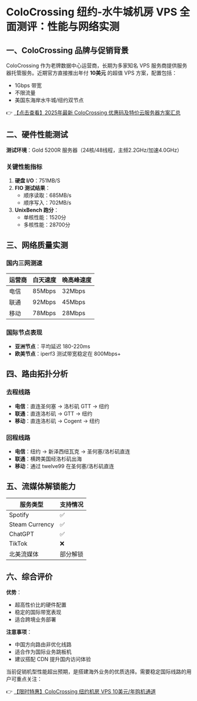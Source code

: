 # ColoCrossing 纽约-水牛城机房 VPS 全面测评：性能与网络实测

## 一、ColoCrossing 品牌与促销背景
ColoCrossing 作为老牌数据中心运营商，长期为多家知名 VPS 服务商提供服务器托管服务。近期官方直接推出年付 **10美元** 的超值 VPS 方案，配置包括：
- 1Gbps 带宽
- 不限流量
- 美国东海岸水牛城/纽约双节点

👉 [【点击查看】2025年最新 ColoCrossing 优惠码及特价云服务器方案汇总](https://bit.ly/ColoCrossing)

## 二、硬件性能测试
**测试环境**：Gold 5200R 服务器（24核/48线程，主频2.2GHz/加速4.0GHz）

### 关键性能指标
1. **硬盘 I/O**：751MB/S
2. **FIO 测试结果**：
   - 顺序读取：685MB/s
   - 顺序写入：702MB/s
3. **UnixBench 跑分**：
   - 单核性能：1520分
   - 多核性能：28700分

## 三、网络质量实测
### 国内三网测速
| 运营商 | 白天速度 | 晚高峰速度 |
|--------|----------|------------|
| 电信   | 85Mbps   | 32Mbps     |
| 联通   | 92Mbps   | 45Mbps     |
| 移动   | 78Mbps   | 28Mbps     |

### 国际节点表现
- **亚洲节点**：平均延迟 180-220ms
- **欧美节点**：iperf3 测试带宽稳定在 800Mbps+

## 四、路由拓扑分析
### 去程线路
- **电信**：直连圣何塞 → 洛杉矶 GTT → 纽约
- **联通**：直连洛杉矶 → GTT → 纽约
- **移动**：直连洛杉矶 → Cogent → 纽约

### 回程线路
- **电信**：纽约 → 新泽西纽瓦克 → 圣何塞/洛杉矶直连
- **联通**：横跨美国经洛杉矶出海
- **移动**：通过 twelve99 在圣何塞/洛杉矶直连

## 五、流媒体解锁能力
| 服务类型       | 支持情况 |
|----------------|----------|
| Spotify        | ✅        |
| Steam Currency | ✅        |
| ChatGPT        | ✅        |
| TikTok         | ❌        |
| 北美流媒体     | 部分解锁 |

## 六、综合评价
**优势**：
- 超高性价比的硬件配置
- 稳定的国际带宽表现
- 适合跨境业务部署

**注意事项**：
- 中国方向路由非优化线路
- 适合作为国际业务跳板机
- 建议搭配 CDN 提升国内访问体验

当前促销机型性能超出预期，是搭建海外业务的优质选择。需要稳定国际线路的用户可重点关注：

👉 [【限时特惠】ColoCrossing 纽约机房 VPS 10美元/年购机通道](https://bit.ly/ColoCrossing)